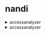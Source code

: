 # nandi


<details>

<summary>
accessanalyzer
</summary>

- <details><summary>apply-archive-rule</summary>

  * --analyzer-arn
  * --client-token

</details>

</details>


<details>

<summary>
accessanalyzer
</summary>

- <details><summary>apply-archive-rule</summary>
  * --analyzer-arn
  * --client-token

</details>

</details>

